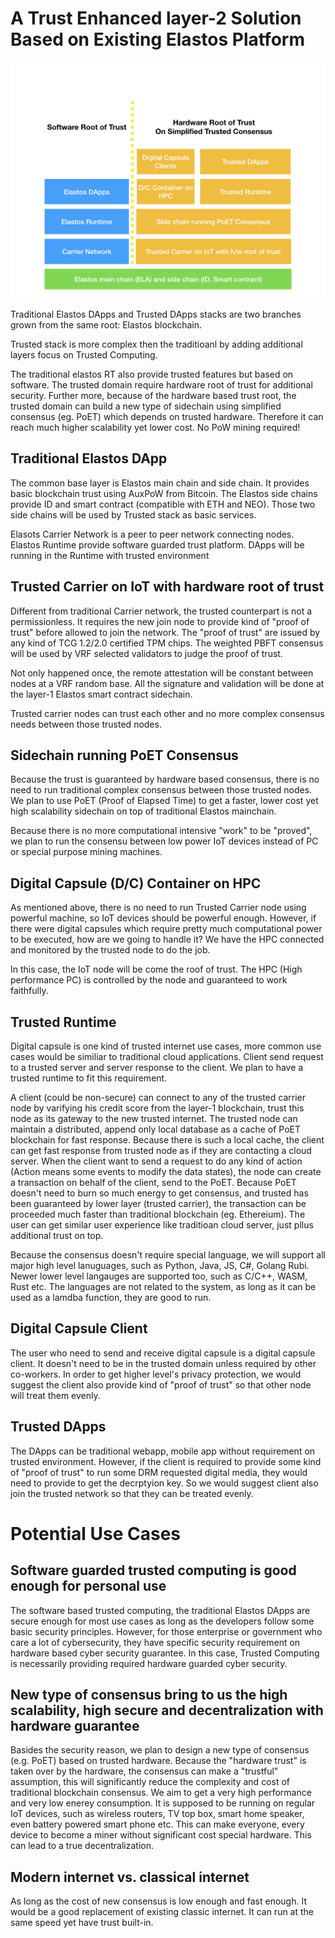 # A Trust Enhanced layer-2 Solution Based on Existing Elastos Platform

![LayerMap](images/RelationWithEla.001.jpeg)

Traditional Elastos DApps and Trusted DApps stacks are two branches grown from the same root: Elastos blockchain.

Trusted stack is more complex then the traditioanl by adding additional layers focus on Trusted Computing. 

The traditional elastos RT also provide trusted features but based on software. The trusted domain require hardware root of trust for additional security. Further more, because of the hardware based trust root, the trusted domain can build a new type of sidechain using simplified consensus (eg. PoET) which depends on trusted hardware. Therefore it can reach much higher scalability yet lower cost. No PoW mining required!

## Traditional Elastos DApp

The common base layer is Elastos main chain and side chain. It provides basic blockchain trust using AuxPoW from Bitcoin.
The Elastos side chains provide ID and smart contract (compatible with ETH and NEO). Those two side chains will be used by Trusted stack as basic services.

Elasots Carrier Network is a peer to peer network connecting nodes. Elastos Runtime provide software guarded trust platform. DApps will be running in the Runtime with trusted environment

## Trusted Carrier on IoT with hardware root of trust

Different from traditional Carrier network, the trusted counterpart is not a permissionless. It requires the new join node to provide kind of "proof of trust" before allowed to join the network. The "proof of trust" are issued by any kind of TCG 1.2/2.0 certified TPM chips. The weighted PBFT consensus will be used by VRF selected validators to judge the proof of trust. 

Not only happened once, the remote attestation will be constant between nodes at a VRF random base. All the signature and validation will be done at the layer-1 Elastos smart contract sidechain. 

Trusted carrier nodes can trust each other and no more complex consensus needs between those trusted nodes.

## Sidechain running PoET Consensus

Because the trust is guaranteed by hardware based consensus, there is no need to run traditional complex consensus between those trusted nodes. We plan to use PoET (Proof of Elapsed Time) to get a faster, lower cost yet high scalability sidechain on top of traditional Elastos mainchain.

Because there is no more computational intensive "work" to be "proved", we plan to run the consensu between low power IoT devices instead of PC or special purpose mining machines.

## Digital Capsule (D/C) Container on HPC

As mentioned above, there is no need to run Trusted Carrier node using powerful machine, so IoT devices should be powerful enough. However, if there were digital capsules which require pretty much computational power to be executed, how are we going to handle it? We have the HPC connected and monitored by the trusted node to do the job.

In this case, the IoT node will be come the roof of trust. The HPC (High performance PC) is controlled by the node and guaranteed to work faithfully. 

## Trusted Runtime

Digital capsule is one kind of trusted internet use cases, more common use cases would be similiar to traditional cloud applications. Client send request to a trusted server and server response to the client. We plan to have a trusted runtime to fit this requirement.

A client (could be non-secure) can connect to any of the trusted carrier node by varifying his credit score from the layer-1 blockchain, trust this node as its gateway to the new trusted internet. The trusted node can maintain a distributed, append only local database as a cache of PoET blockchain for fast response. Because there is such a local cache, the client can get fast response from trusted node as if they are contacting a cloud server. When the client want to send a request to do any kind of action (Action means some events to modify the data states), the node can create a transaction on behalf of the client, send to the PoET. Because PoET doesn't need to burn so much energy to get consensus, and trusted has been guaranteed by lower layer (trusted carrier), the transaction can be proceeded much faster than traditional blockchain (eg. Ethereium). The user can get similar user experience like traditioan cloud server, just pllus additional trust on top.

Because the consensus doesn't require special language, we will support all major high level lanuguages, such as Python, Java, JS, C#, Golang Rubi. Newer lower level langauges are supported too, such as C/C++, WASM, Rust etc. The languages are not related to the system, as long as it can be used as a lamdba function, they are good to run.

## Digital Capsule Client

The user who need to send and receive digital capsule is a digital capsule client. It doesn't need to be in the trusted domain unless required by other co-workers. In order to get higher level's privacy protection, we would suggest the client also provide kind of "proof of trust" so that other node will treat them evenly. 

## Trusted DApps

The DApps can be traditional webapp, mobile app without requirement on trusted environment. However, if the client is required to provide some kind of "proof of trust" to run some DRM requested digital media, they would need to provide to get the decrptyion key. So we would suggest client also join the trusted network so that they can be treated evenly.

# Potential Use Cases

## Software guarded trusted computing is good enough for personal use

The software based trusted computing, the traditional Elastos DApps are secure enough for most  use cases as long as the developers follow some basic security principles. However, for those enterprise or government who care a lot of cybersecurity, they have specific security requirement on hardware based cyber security guarantee. In this case, Trusted Computing is necessarily providing required hardware guarded cyber security.

## New type of consensus bring to us the high scalability, high secure and decentralization with hardware guarantee

Basides the security reason, we plan to design a new type of consensus (e.g. PoET) based on trusted hardware. Because the "hardware trust" is taken over by the hardware, the consensus can make a "trustful" assumption, this will significantly reduce the complexity and cost of traditional blockchain consensus. We aim to get a very high performance and very low enerey consumption. It is supposed to be running on regular IoT devices, such as wireless routers, TV top box, smart home speaker, even battery powered smart phone etc. This can make everyone, every device to become a miner without significant cost special hardware. This can lead to a true decentralization. 

## Modern internet vs. classical internet

As long as the cost of new consensus is low enough and fast enough. It would be a good replacement of existing classic internet. It can run at the same speed yet have trust built-in.



